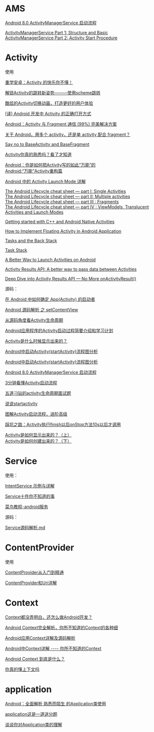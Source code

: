 # AMS

[Android 8.0 ActivityManagerService 启动流程](https://www.jianshu.com/p/98ccde25a57c?hmsr=toutiao.io&utm_medium=toutiao.io&utm_source=toutiao.io)

[ActivityManagerService Part 1: Structure and Basic](https://edwardlu0904.wordpress.com/2015/09/28/activitymanagerservice-part-1-structure-and-basic/)  
[ActivityManagerService Part 2: Activity Start Procedure](https://edwardlu0904.wordpress.com/2015/10/01/activitymanagerservice-part-2-activity-start-procedure/)  

# Activity

使用

[重学安卓：Activity 的快乐你不懂！](https://juejin.im/post/5ce651d4f265da1bb13f0a5b)

[解锁Activity的跳转新姿势———使用scheme跳转](https://blog.csdn.net/a_zhon/article/details/78358310)

[酷炫的Activity切换动画，打造更好的用户体验](https://www.jianshu.com/p/37e94f8b6f59)

[[译] Android 开发中 Activity 的正确打开方式](https://juejin.im/entry/57b9bfc3c4c9710061481310)

[Android：Activity 与 Fragment 通信 (99%) 完美解决方案](https://juejin.im/entry/56a87b2b2e958a0051906227)

[关于 Android，用多个 activity，还是单 activity 配合 fragment？](https://www.zhihu.com/question/39662488/answer/82469372)

[Say no to BaseActivity and BaseFragment](https://proandroiddev.com/say-no-to-baseactivity-and-basefragment-83b156ed8998)

[Activity你真的熟悉吗？看了才知道](https://www.jianshu.com/p/c21216bf5f82)

[Android：你是如何把Activity写的如此“万能”的](https://www.jianshu.com/p/37892b4193a7)  
[Android:“万能”Activity重构篇](https://www.jianshu.com/p/559f85a42f23)

[Android 中的 Activity Launch Mode 详解](https://www.androidperformance.com/2019/09/01/Android-Activity-Lunch-Mode/?hmsr=toutiao.io&utm_medium=toutiao.io&utm_source=toutiao.io)

[The Android Lifecycle cheat sheet — part I: Single Activities](https://medium.com/androiddevelopers/the-android-lifecycle-cheat-sheet-part-i-single-activities-e49fd3d202ab)  
[The Android Lifecycle cheat sheet — part II: Multiple activities](https://medium.com/androiddevelopers/the-android-lifecycle-cheat-sheet-part-ii-multiple-activities-a411fd139f24)  
[The Android Lifecycle cheat sheet — part III : Fragments](https://medium.com/androiddevelopers/the-android-lifecycle-cheat-sheet-part-iii-fragments-afc87d4f37fd)  
[The Android Lifecycle cheat sheet — part IV : ViewModels, Translucent Activities and Launch Modes](https://medium.com/androiddevelopers/the-android-lifecycle-cheat-sheet-part-iv-49946659b094)  

[Getting started with C++ and Android Native Activities](https://medium.com/androiddevelopers/getting-started-with-c-and-android-native-activities-2213b402ffff)

[How to Implement Floating Activity in Android Application](https://www.azoft.com/blog/floating-activity-android/)

[Tasks and the Back Stack](https://medium.com/androiddevelopers/tasks-and-the-back-stack-dbb7c3b0f6d4#.38lo2zsky)

[Task Stack](https://blog.stylingandroid.com/task-stack/)

[A Better Way to Launch Activities on Android](https://medium.com/capital-one-tech/a-better-way-to-launch-activities-on-android-8a1045181b16)

[Activity Results API: A better way to pass data between Activities](https://proandroiddev.com/is-onactivityresult-deprecated-in-activity-results-api-lets-deep-dive-into-it-302d5cf6edd)

[Deep Dive into Activity Results API — No More onActivityResult()](https://wajahatkarim.com/2020/05/activity-results-api-onactivityresult/)
 
源码：

[在 Android 中如何确定 App(Activity) 的启动者](https://droidyue.com/blog/2019/12/01/android-uid-process-name/?hmsr=toutiao.io&utm_medium=toutiao.io&utm_source=toutiao.io)

[Android 源码解析 之 setContentView](https://blog.csdn.net/lmj623565791/article/details/41894125)

[从源码角度看Activity生命周期](http://navyblue.top/2017/11/05/%E4%BB%8E%E6%BA%90%E7%A0%81%E8%A7%92%E5%BA%A6%E7%9C%8BActivity%E7%94%9F%E5%91%BD%E5%91%A8%E6%9C%9F/)

[Android应用程序的Activity启动过程简要介绍和学习计划](https://blog.csdn.net/Luoshengyang/article/details/6685853)

[Activity是什么时候显示出来的？](https://mp.weixin.qq.com/s/Ujpp6rBwGCSZFTI9WHBy_g)

[Android中启动Activity(startActivity)流程图分析](https://blog.csdn.net/qinjuning/article/details/7277225)

[Android中启动Activity(startActivity)流程图分析](https://blog.csdn.net/qinjuning/article/details/7277225)

[Android 8.0 ActivityManagerService 启动流程](https://www.jianshu.com/p/98ccde25a57c?hmsr=toutiao.io&utm_medium=toutiao.io&utm_source=toutiao.io)

[3分钟看懂Activity启动流程](https://www.jianshu.com/p/9ecea420eb52)

[五道刁钻的activity生命周期面试题](https://mp.weixin.qq.com/s/2O2dGQQpC_bKyaZl0d5knQ)

[说说startactivity](https://mp.weixin.qq.com/s/zfnwXyVU5DxH-cjOalQy-Q)

[图解Activity启动流程，进阶高级](https://juejin.im/post/596c0d5ff265da6c2211b748)

[踩坑之路：Activity执行finish以后onStop方法10s以后才调用](https://mp.weixin.qq.com/s/P4FLVzsSpGlYOe2Y4MI-Hw)

[Activity是如何显示出来的？（上）](https://mp.weixin.qq.com/s/H28K9104twXkr7GjZZBpNQ)  
[Activity是如何创建出来的？（下）](https://mp.weixin.qq.com/s/eGc9BjJrlW6Dzrsl6DIA4Q)  

# Service

使用：

[IntentService 示例与详解](https://www.jianshu.com/p/332b6daf91f0)

[Service十件你不知道的事](https://www.androidos.net.cn/doc/android/issue/10-things-didn-t-know-about-android-s-service-component.html)

[菜鸟教程-android服务](https://www.runoob.com/android/android-services.html)

源码：

[Service源码解析.md](https://github.com/asLody/SourceAnalysis/blob/master/Service%E6%BA%90%E7%A0%81%E8%A7%A3%E6%9E%90.md)

# ContentProvider

使用

[ContentProvider从入门到精通](https://www.jianshu.com/p/f5ec75a9cfea)

[ContentProvider和Uri详解](https://www.cnblogs.com/linjiqin/archive/2011/05/28/2061396.html)

# Context

[Context都没弄明白，还怎么做Android开发？](https://www.jianshu.com/p/94e0f9ab3f1d)

[Android Context完全解析，你所不知道的Context的各种细](https://blog.csdn.net/guolin_blog/article/details/47028975)

[Android应用Context详解及源码解析](https://blog.csdn.net/yanbober/article/details/45967639)

[Android中Context详解 ---- 你所不知道的Context](https://blog.csdn.net/qinjuning/article/details/7310620)

[Android Context 到底是什么？](https://mp.weixin.qq.com/s/xpRnE5U7muWlUOj3wA1MZQ)

[你真的懂上下文吗](https://mp.weixin.qq.com/s/pYU3aNrXd3cBFjby-u-0JQ)

# application

[Android：全面解析 熟悉而陌生 的Application类使用](https://www.jianshu.com/p/f665366b2a47)

[application这是一道送分题](https://mp.weixin.qq.com/s/no35GFRFWb0v5_ZD9BRp3g)

[谈谈你对Application类的理解](https://www.androidos.net.cn/doc/2019-10-24/10.html)











